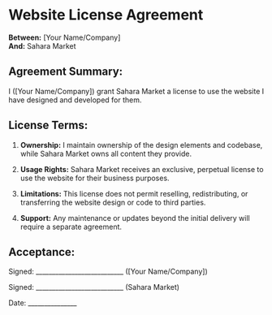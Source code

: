 # Website License Agreement

**Between:** [Your Name/Company]  
**And:** Sahara Market

## Agreement Summary:

I ([Your Name/Company]) grant Sahara Market a license to use the website I have designed and developed for them.

## License Terms:

1. **Ownership:** I maintain ownership of the design elements and codebase, while Sahara Market owns all content they provide.

2. **Usage Rights:** Sahara Market receives an exclusive, perpetual license to use the website for their business purposes.

3. **Limitations:** This license does not permit reselling, redistributing, or transferring the website design or code to third parties.

4. **Support:** Any maintenance or updates beyond the initial delivery will require a separate agreement.

## Acceptance:

Signed: ___________________________ ([Your Name/Company])

Signed: ___________________________ (Sahara Market)

Date: _______________
